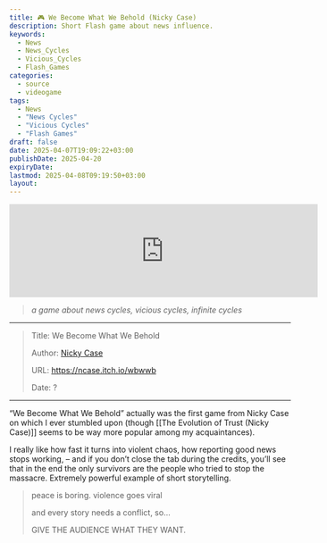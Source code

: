 ```yaml
---
title: 🎮 We Become What We Behold (Nicky Case)
description: Short Flash game about news influence.
keywords:
  - News
  - News_Cycles
  - Vicious_Cycles
  - Flash_Games
categories:
  - source
  - videogame
tags:
  - News
  - "News Cycles"
  - "Vicious Cycles"
  - "Flash Games"
draft: false
date: 2025-04-07T19:09:22+03:00
publishDate: 2025-04-20
expiryDate: 
lastmod: 2025-04-08T09:19:50+03:00
layout:
---
```

<iframe src="https://itch.io/embed/92115" width="552" height="167" frameborder="0"><a href="https://ncase.itch.io/wbwwb">We Become What We Behold by Nicky Case!</a></iframe>

> _a game about news cycles, vicious cycles, infinite cycles_

---

> Title: We Become What We Behold
> 
> Author: [Nicky Case](https://ncase.me/)
> 
> URL: https://ncase.itch.io/wbwwb
> 
> Date: ?

---

“We Become What We Behold” actually was the first game from Nicky Case on which I ever stumbled upon (though [[The Evolution of Trust (Nicky Case)]] seems to be way more popular among my acquaintances).

I really like how fast it turns into violent chaos, how reporting good news stops working, – and if you don’t close the tab during the credits, you’ll see that in the end the only survivors are the people who tried to stop the massacre. Extremely powerful example of short storytelling.

> peace is boring. violence goes viral
> 
> and every story needs a conflict, so…
> 
> GIVE THE AUDIENCE WHAT THEY WANT.
